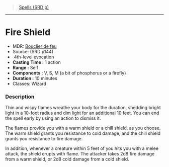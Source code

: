﻿---
!SpellItem
Family: SpellVO
Level: 4
Type: evocation
CastingTime: 1 action
Range: Self
Components: V, S, M (a bit of phosphorus or a firefly)
Duration: 10 minutes
Classes: Wizard
Id: spells_vo.md#fire-shield
ParentLink: spells_vo.md#spells-srd-p
Name: Fire Shield
ParentName: Spells (SRD p)
NameLevel: 1
AltName: '[Bouclier de feu](hd_spells_bouclier_de_feu.md)'
Source: (SRD p144)
Attributes:
  Name: Fire Shield
  Markdown: >+
    # <!--Name-->Fire Shield<!--/Name-->


    - MDR: <!--AltName-->[Bouclier de feu](hd_spells_bouclier_de_feu.md)<!--/AltName-->

    - Source: <!--Source-->(SRD p144)<!--/Source-->

    -  <!--Level-->4<!--/Level-->th-level <!--Type-->evocation<!--/Type-->

    - **Casting Time :** <!--CastingTime-->1 action<!--/CastingTime-->

    - **Range :** <!--Range-->Self<!--/Range-->

    - **Components :** <!--Components-->V, S, M (a bit of phosphorus or a firefly)<!--/Components-->

    - **Duration :** <!--Duration-->10 minutes<!--/Duration-->

    - Classes: <!--Classes-->Wizard<!--/Classes-->


    ### Description


    Thin and wispy flames wreathe your body for the duration, shedding bright light in a 10-foot radius and dim light for an additional 10 feet. You can end the spell early by using an action to dismiss it.


    The flames provide you with a warm shield or a chill shield, as you choose. The warm shield grants you resistance to cold damage, and the chill shield grants you resistance to fire damage.


    In addition, whenever a creature within 5 feet of you hits you with a melee attack, the shield erupts with flame. The attacker takes 2d8 fire damage from a warm shield, or 2d8 cold damage from a cold shield.

  AltName: '[Bouclier de feu](hd_spells_bouclier_de_feu.md)'
  Source: (SRD p144)
  Level: 4
  Type: evocation
  CastingTime: 1 action
  Range: Self
  Components: V, S, M (a bit of phosphorus or a firefly)
  Duration: 10 minutes
  Classes: Wizard
AttributesDictionary: >+
  Name: Fire Shield

  Markdown: >+

    # <!--Name-->Fire Shield<!--/Name-->





    - MDR: <!--AltName-->[Bouclier de feu](hd_spells_bouclier_de_feu.md)<!--/AltName-->



    - Source: <!--Source-->(SRD p144)<!--/Source-->



    -  <!--Level-->4<!--/Level-->th-level <!--Type-->evocation<!--/Type-->



    - **Casting Time :** <!--CastingTime-->1 action<!--/CastingTime-->



    - **Range :** <!--Range-->Self<!--/Range-->



    - **Components :** <!--Components-->V, S, M (a bit of phosphorus or a firefly)<!--/Components-->



    - **Duration :** <!--Duration-->10 minutes<!--/Duration-->



    - Classes: <!--Classes-->Wizard<!--/Classes-->





    ### Description





    Thin and wispy flames wreathe your body for the duration, shedding bright light in a 10-foot radius and dim light for an additional 10 feet. You can end the spell early by using an action to dismiss it.





    The flames provide you with a warm shield or a chill shield, as you choose. The warm shield grants you resistance to cold damage, and the chill shield grants you resistance to fire damage.





    In addition, whenever a creature within 5 feet of you hits you with a melee attack, the shield erupts with flame. The attacker takes 2d8 fire damage from a warm shield, or 2d8 cold damage from a cold shield.



  AltName: '[Bouclier de feu](hd_spells_bouclier_de_feu.md)'

  Source: (SRD p144)

  Level: 4

  Type: evocation

  CastingTime: 1 action

  Range: Self

  Components: V, S, M (a bit of phosphorus or a firefly)

  Duration: 10 minutes

  Classes: Wizard

---
> [Spells (SRD p)](srd_spells.md)

---

# Fire Shield

- MDR: [Bouclier de feu](hd_spells_bouclier_de_feu.md)
- Source: (SRD p144)
-  4th-level evocation
- **Casting Time :** 1 action
- **Range :** Self
- **Components :** V, S, M (a bit of phosphorus or a firefly)
- **Duration :** 10 minutes
- Classes: Wizard

### Description

Thin and wispy flames wreathe your body for the duration, shedding bright light in a 10-foot radius and dim light for an additional 10 feet. You can end the spell early by using an action to dismiss it.

The flames provide you with a warm shield or a chill shield, as you choose. The warm shield grants you resistance to cold damage, and the chill shield grants you resistance to fire damage.

In addition, whenever a creature within 5 feet of you hits you with a melee attack, the shield erupts with flame. The attacker takes 2d8 fire damage from a warm shield, or 2d8 cold damage from a cold shield.

